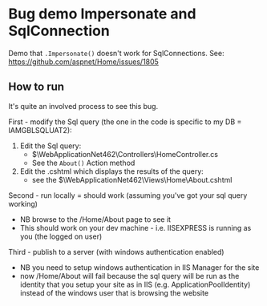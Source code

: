 # Bug demo Impersonate and SqlConnection

Demo that `.Impersonate()` doesn't work for SqlConnections.
See: https://github.com/aspnet/Home/issues/1805

## How to run
It's quite an involved process to see this bug.

First - modify the Sql query (the one in the code is specific to my DB = IAMGBLSQLUAT2):
1. Edit the Sql query:
	* $\WebApplicationNet462\Controllers\HomeController.cs
	* See the `About()` Action method
2. Edit the .cshtml which displays the results of the query:
	* see the $\WebApplicationNet462\Views\Home\About.cshtml

Second - run locally = should work (assuming you've got your sql query working)
* NB browse to the /Home/About page to see it
* This should work on your dev machine - i.e. IISEXPRESS is running as you (the logged on user)

Third - publish to a server (with windows authentication enabled)
* NB you need to setup windows authentication in IIS Manager for the site
* now /Home/About will fail because the sql query will be run as the identity that you setup your site as in IIS (e.g. ApplicationPoolIdentity) instead of the windows user that is browsing the website

